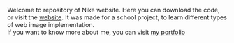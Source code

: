 Welcome to repository of Nike website. Here you can download the code, or visit the <a href="https://sandicejan.github.io/Nike" target="_blank">website</a>.
It was made for a school project, to learn different types of web image implementation.</br>
If you want to know more about me, you can visit <a href="https://sandicejan.github.io/Portfolio" target="_blank">my portfolio</a>

